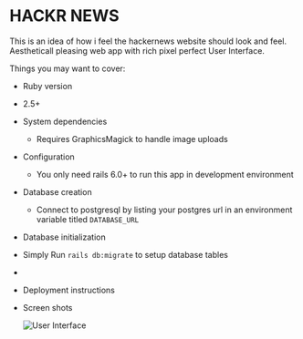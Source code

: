# HACKR NEWS

This is an idea of how i feel the hackernews website should look and feel. Aestheticall pleasing web app with rich pixel perfect User Interface.

Things you may want to cover:

* Ruby version
 - 2.5+

* System dependencies
  - Requires GraphicsMagick to handle image uploads

* Configuration
  - You only need rails 6.0+ to run this app in development environment

* Database creation
  - Connect to postgresql by listing your postgres url in an environment variable titled `DATABASE_URL`

* Database initialization
 - Simply Run `rails db:migrate` to setup database tables
*

* Deployment instructions

* Screen shots 
  
  ![User Interface](https://i.ibb.co/4jQ6BR4/Screenshot-3.png")

